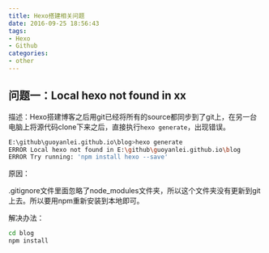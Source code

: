 ```yaml
---
title: Hexo搭建相关问题
date: 2016-09-25 18:56:43
tags:
- Hexo
- Github
categories:
- other
---
```


## 问题一：Local hexo not found in xx

描述：Hexo搭建博客之后用git已经将所有的source都同步到了git上，在另一台电脑上将源代码clone下来之后，直接执行`hexo generate`，出现错误。

```bash
E:\github\guoyanlei.github.io\blog>hexo generate
ERROR Local hexo not found in E:\github\guoyanlei.github.io\blog
ERROR Try running: 'npm install hexo --save'
```

<!-- more -->

原因：

.gitignore文件里面忽略了node_modules文件夹，所以这个文件夹没有更新到git上去。所以要用npm重新安装到本地即可。

解决办法：

```bash
cd blog
npm install
```
